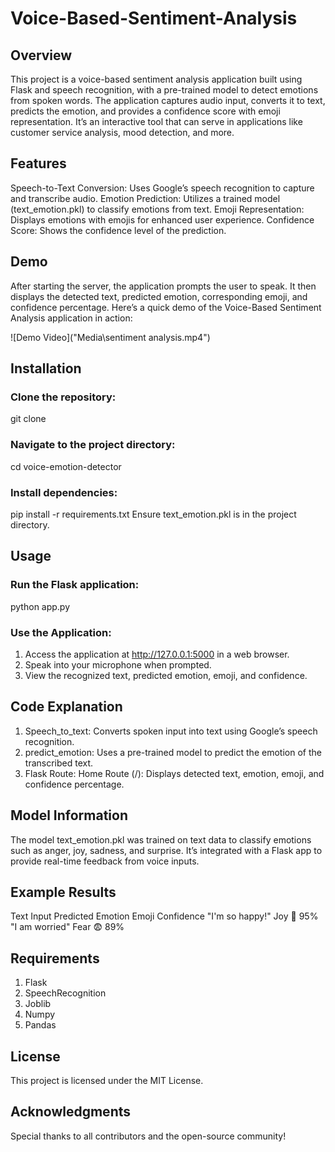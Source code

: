 # Voice-Based-Sentiment-Analysis

## Overview
This project is a voice-based sentiment analysis application built using Flask and speech recognition, with a pre-trained model to detect emotions from spoken words. The application captures audio input, converts it to text, predicts the emotion, and provides a confidence score with emoji representation. It’s an interactive tool that can serve in applications like customer service analysis, mood detection, and more.

## Features
Speech-to-Text Conversion: Uses Google’s speech recognition to capture and transcribe audio.
Emotion Prediction: Utilizes a trained model (text_emotion.pkl) to classify emotions from text.
Emoji Representation: Displays emotions with emojis for enhanced user experience.
Confidence Score: Shows the confidence level of the prediction.

## Demo
After starting the server, the application prompts the user to speak. It then displays the detected text, predicted emotion, corresponding emoji, and confidence percentage.
Here’s a quick demo of the Voice-Based Sentiment Analysis application in action:

![Demo Video]("Media\sentiment analysis.mp4")

## Installation

### Clone the repository:
   git clone
### Navigate to the project directory:
   cd voice-emotion-detector
### Install dependencies:
   pip install -r requirements.txt
   Ensure text_emotion.pkl is in the project directory.

## Usage

### Run the Flask application:
python app.py
### Use the Application:
1) Access the application at http://127.0.0.1:5000 in a web browser.
2) Speak into your microphone when prompted.
3) View the recognized text, predicted emotion, emoji, and confidence.
   
## Code Explanation
1) Speech_to_text: Converts spoken input into text using Google’s speech recognition.
2) predict_emotion: Uses a pre-trained model to predict the emotion of the transcribed text.
3) Flask Route:
  Home Route (/): Displays detected text, emotion, emoji, and confidence percentage.

## Model Information
The model text_emotion.pkl was trained on text data to classify emotions such as anger, joy, sadness, and surprise. It’s integrated with a Flask app to provide real-time feedback from voice inputs.

## Example Results

Text Input	Predicted Emotion	Emoji	Confidence
"I'm so happy!"	Joy	🤗	95%
"I am worried"	Fear	😨	89%


## Requirements
1) Flask
2) SpeechRecognition
3) Joblib
4) Numpy
5) Pandas

## License
This project is licensed under the MIT License.

## Acknowledgments
Special thanks to all contributors and the open-source community!
